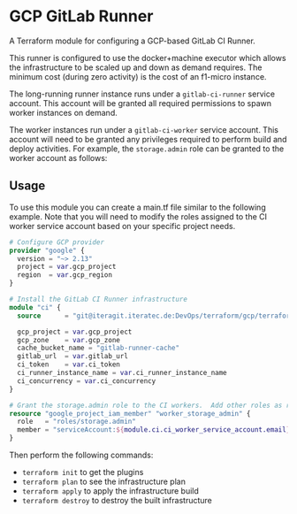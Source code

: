 # GCP GitLab Runner

A Terraform module for configuring a GCP-based GitLab CI Runner.

This runner is configured to use the docker+machine executor which allows the infrastructure to be scaled up and down as demand requires.  The minimum cost (during zero activity) is the cost of an f1-micro instance.

The long-running runner instance runs under a `gitlab-ci-runner` service account.  This account will be granted all required permissions to spawn worker instances on demand.

The worker instances run under a `gitlab-ci-worker` service account.  This account will need to be granted any privileges required to perform build and deploy activities.  For example, the `storage.admin` role can be granted to the worker account as follows:

## Usage

To use this module you can create a main.tf file similar to the following example.  Note that you
will need to modify the roles assigned to the CI worker service account based on your specific
project needs.

``` tf
# Configure GCP provider
provider "google" {
  version = "~> 2.13"
  project = var.gcp_project
  region  = var.gcp_region
}

# Install the GitLab CI Runner infrastructure
module "ci" {
  source      = "git@iteragit.iteratec.de:DevOps/terraform/gcp/terraform-google-gitlab-runner.git"

  gcp_project = var.gcp_project
  gcp_zone    = var.gcp_zone
  cache_bucket_name = "gitlab-runner-cache"
  gitlab_url  = var.gitlab_url
  ci_token    = var.ci_token
  ci_runner_instance_name = var.ci_runner_instance_name
  ci_concurrency = var.ci_concurrency
}

# Grant the storage.admin role to the CI workers.  Add other roles as required.
resource "google_project_iam_member" "worker_storage_admin" {
  role   = "roles/storage.admin"
  member = "serviceAccount:${module.ci.ci_worker_service_account.email}"
}

```

Then perform the following commands:

* `terraform init` to get the plugins
* `terraform plan` to see the infrastructure plan
* `terraform apply` to apply the infrastructure build
* `terraform destroy` to destroy the built infrastructure
